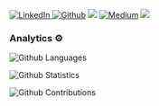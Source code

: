 <!--
[![Analogy Log Viewer](https://github-readme-stats.vercel.app/api/pin/?username=Analogy-LogViewer&repo=Analogy.LogViewer)](https://github.com/Analogy-LogViewer/Analogy.LogViewer)
-->
<a href="https://www.linkedin.com/in/liorbanai" target="_blank"><img alt="LinkedIn" src="https://img.shields.io/badge/linkedin-%230077B5.svg?&style=for-the-badge&logo=linkedin&logoColor=white" /> <a href="https://github.com//LiorBanai" target="_blank"><img alt="Github" src="https://img.shields.io/badge/GitHub-%2312100E.svg?&style=for-the-badge&logo=Github&logoColor=white" /></a>  </a> <a href="https://dev.to/liorbanai"><img src="https://img.shields.io/badge/DEV.TO-%230A0A0A.svg?&style=for-the-badge&logo=dev-dot-to&logoColor=white"></a> <a href="https://medium.com/@liorbanai" target="_blank"><img alt="Medium" src="https://img.shields.io/badge/medium-%2312100E.svg?&style=for-the-badge&logo=medium&logoColor=white" /></a> ![](https://estruyf-github.azurewebsites.net/api/VisitorHit?user=LiorBanai&repo=LiorBanai&countColorcountColor)

### Analytics ⚙️

![Github Languages](https://github-readme-stats.vercel.app/api/top-langs/?username=LiorBanai&layout=compact&count_private=true)

![Github Statistics](https://github-readme-stats.vercel.app/api/?username=LiorBanai&count_private=true&show_icons=true)

![Github Contributions](https://github-readme-streak-stats.herokuapp.com/?user=LiorBanai&hide_border=true)

<!--
**LiorBanai/LiorBanai** is a ✨ _special_ ✨ repository because its `README.md` (this file) appears on your GitHub profile.

Here are some ideas to get you started:

- 🔭 I’m currently working on ...
- 🌱 I’m currently learning ...
- 👯 I’m looking to collaborate on ...
- 🤔 I’m looking for help with ...
- 💬 Ask me about ...
- 📫 How to reach me: ...
- 😄 Pronouns: ...
- ⚡ Fun fact: ...
-->

